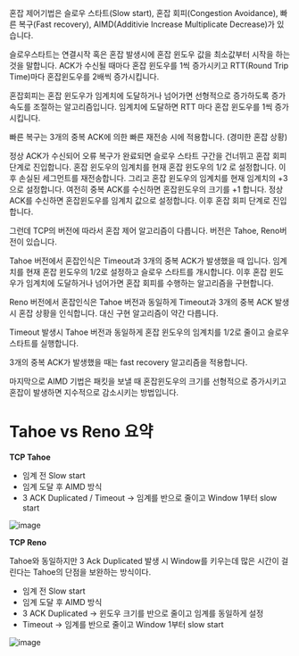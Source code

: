 혼잡 제어기법은 슬로우 스타트(Slow start), 혼잡 회피(Congestion Avoidance), 빠른 복구(Fast recovery), AIMD(Additivie Increase Multiplicate Decrease)가 있습니다.

슬로우스타트는 연결시작 혹은 혼잡 발생시에 혼잡 윈도우 값을 최소값부터 시작을 하는 것을 말합니다. ACK가 수신될 때마다 혼잡 윈도우를 1씩 증가시키고 RTT(Round Trip Time)마다 혼잡윈도우를 2배씩 증가시킵니다. 

혼잡회피는 혼잡 윈도우가 임계치에 도달하거나 넘어가면 선형적으로 증가하도록 증가 속도를 조절하는 알고리즘입니다. 임계치에 도달하면 RTT 마다 혼잡 윈도우를 1씩 증가시킵니다.

빠른 복구는 3개의 중복 ACK에 의한 빠른 재전송 시에 적용합니다. (경미한 혼잡 상황)

정상 ACK가 수신되어 오류 복구가 완료되면 슬로우 스타트 구간을 건너뛰고 혼잡 회피 단계로 진입합니다. 혼잡 윈도우의 임계치를 현재 혼잡 윈도우의 1/2 로 설정합니다. 이후 손실된 세그먼트를 재전송합니다. 그리고 혼잡 윈도우의 임계치를 현재 임계치의 +3 으로 설정합니다. 여전히 중복 ACK를 수신하면 혼잡윈도우의 크기를 +1 합니다. 정상 ACK를 수신하면 혼잡윈도우를 임계치 값으로 설정합니다. 이후 혼잡 회피 단계로 진입합니다.

그런데 TCP의 버전에 따라서 혼잡 제어 알고리즘이 다릅니다. 버전은 Tahoe, Reno버전이 있습니다.

Tahoe 버전에서 혼잡인식은 Timeout과 3개의 중복 ACK가 발생했을 때 입니다. 임계치를 현재 혼잡 윈도우의 1/2로 설정하고 슬로우 스타트를 개시합니다. 이후 혼잡 윈도우가 임계치에 도달하거나 넘어가면 혼잡 회피를 수행하는 알고리즘을 구현합니다.

Reno 버전에서 혼잡인식은 Tahoe 버전과 동일하게 Timeout과 3개의 중복 ACK 발생 시 혼잡 상황을 인식합니다. 대신 구현 알고리즘이 약간 다릅니다.

Timeout 발생시 Tahoe 버전과 동일하게 혼잡 윈도우의 임계치를 1/2로 줄이고 슬로우 스타트를 실행합니다.

3개의 중복 ACK가 발생했을 때는 fast recovery 알고리즘을 적용합니다.

마지막으로 AIMD 기법은 패킷을 보낼 때 혼잡윈도우의 크기를 선형적으로 증가시키고 혼잡이 발생하면 지수적으로 감소시키는 방법입니다.

# Tahoe vs Reno 요약

**TCP Tahoe**

- 임계 전 Slow start
- 임계 도달 후 AIMD 방식
- 3 ACK Duplicated / Timeout → 임계를 반으로 줄이고 Window 1부터 slow start

![image](https://github.com/CodeSquad-BE-Study/2023-CS-Study/assets/112251635/465a4c53-3506-4d0b-bcad-26054538b35a)


**TCP Reno**

Tahoe와 동일하지만 3 Ack Duplicated 발생 시 Window를 키우는데 많은 시간이 걸린다는 Tahoe의 단점을 보완하는 방식이다.

- 임계 전 Slow start
- 임계 도달 후 AIMD 방식
- 3 ACK Duplicated → 윈도우 크기를 반으로 줄이고 임계를 동일하게 설정
- Timeout → 임계를 반으로 줄이고 Window 1부터 slow start

![image](https://github.com/CodeSquad-BE-Study/2023-CS-Study/assets/112251635/33a5b0b0-d3d0-44fb-bc48-bc6b3111b5e6)
